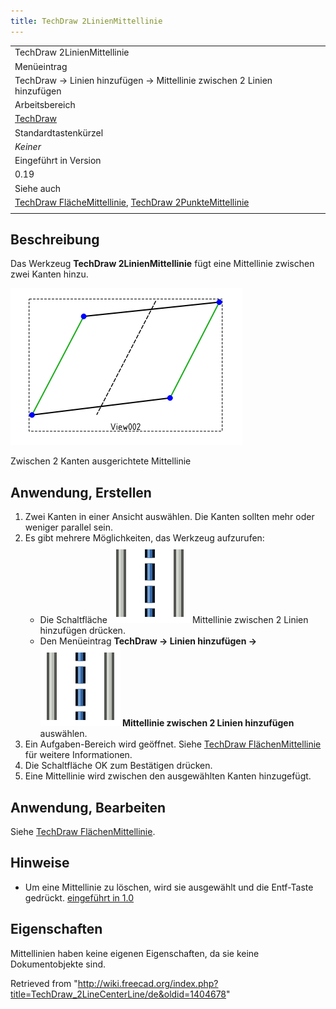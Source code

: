 ```yaml
---
title: TechDraw 2LinienMittellinie
---
```


|                                                                                                                                                                                     |
| ----------------------------------------------------------------------------------------------------------------------------------------------------------------------------------- |
| TechDraw 2LinienMittellinie                                                                                                                                                         |
| Menüeintrag                                                                                                                                                                         |
| TechDraw → Linien hinzufügen → Mittellinie zwischen 2 Linien hinzufügen                                                                                                             |
| Arbeitsbereich                                                                                                                                                                      |
| [TechDraw](/TechDraw_Workbench/de "TechDraw Workbench/de")                                                                                                                          |
| Standardtastenkürzel                                                                                                                                                                |
| _Keiner_                                                                                                                                                                            |
| Eingeführt in Version                                                                                                                                                               |
| 0.19                                                                                                                                                                                |
| Siehe auch                                                                                                                                                                          |
| [TechDraw FlächeMittellinie](/TechDraw_FaceCenterLine/de "TechDraw FaceCenterLine/de"), [TechDraw 2PunkteMittellinie](/TechDraw_2PointCenterLine/de "TechDraw 2PointCenterLine/de") |
|                                                                                                                                                                                     |

## Beschreibung

Das Werkzeug **TechDraw 2LinienMittellinie** fügt eine Mittellinie zwischen zwei Kanten hinzu.

![](/src/assets/images/CL2LinesSample.png)

Zwischen 2 Kanten ausgerichtete Mittellinie

## Anwendung, Erstellen

1. Zwei Kanten in einer Ansicht auswählen. Die Kanten sollten mehr oder weniger parallel sein.
2. Es gibt mehrere Möglichkeiten, das Werkzeug aufzurufen:
   - Die Schaltfläche ![](/src/assets/images/TechDraw_2LineCenterLine.svg) Mittellinie zwischen 2 Linien hinzufügen drücken.
   - Den Menüeintrag **TechDraw → Linien hinzufügen → ![](/src/assets/images/TechDraw_2LineCenterLine.svg) Mittellinie zwischen 2 Linien hinzufügen** auswählen.
3. Ein Aufgaben-Bereich wird geöffnet. Siehe [TechDraw FlächenMittellinie](/TechDraw_FaceCenterLine/de#Optionen "TechDraw FaceCenterLine/de") für weitere Informationen.
4. Die Schaltfläche OK zum Bestätigen drücken.
5. Eine Mittellinie wird zwischen den ausgewählten Kanten hinzugefügt.

## Anwendung, Bearbeiten

Siehe [TechDraw FlächenMittellinie](/TechDraw_FaceCenterLine/de#Anwendung,_Bearbeiten "TechDraw FaceCenterLine/de").

## Hinweise

- Um eine Mittellinie zu löschen, wird sie ausgewählt und die Entf-Taste gedrückt. [eingeführt in 1.0](/Release_notes_1.0/de "Release notes 1.0/de")

## Eigenschaften

Mittellinien haben keine eigenen Eigenschaften, da sie keine Dokumentobjekte sind.

Retrieved from "<http://wiki.freecad.org/index.php?title=TechDraw_2LineCenterLine/de&oldid=1404678>"

